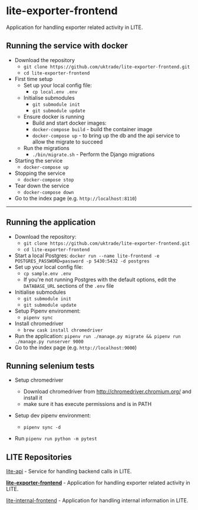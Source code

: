 # lite-exporter-frontend

Application for handling exporter related activity in LITE.


## Running the service with docker
* Download the repository
  * `git clone https://github.com/uktrade/lite-exporter-frontend.git`
  * `cd lite-exporter-frontend`
* First time setup
  * Set up your local config file:
    * `cp local.env .env`
  * Initialise submodules
    * `git submodule init`
    * `git submodule update`
  * Ensure docker is running
    * Build and start docker images:
    * `docker-compose build` - build the container image
    * `docker-compose up`  - to bring up the db and the api service to allow the migrate to succeed
  * Run the migrations
    * `./bin/migrate.sh` - Perform the Django migrations
* Starting the service
    * `docker-compose up`
* Stopping the service
    * `docker-compose stop`
* Tear down the service
    * `docker-compose down`
* Go to the index page (e.g. `http://localhost:8110`)
***

## Running the application

* Download the repository:
  * `git clone https://github.com/uktrade/lite-exporter-frontend.git`
  * `cd lite-exporter-frontend`
* Start a local Postgres: `docker run --name lite-frontend -e POSTGRES_PASSWORD=password -p 5430:5432 -d postgres`
* Set up your local config file:
  * `cp sample.env .env`
  * If you're not running Postgres with the default options, edit the `DATABASE_URL` sections of the `.env` file
* Initialise submodules
  * `git submodule init`
  * `git submodule update`
* Setup Pipenv environment:
  * `pipenv sync`
* Install chromedriver
  * `brew cask install chromedriver`
* Run the application: `pipenv run ./manage.py migrate && pipenv run ./manage.py runserver 9000`
* Go to the index page (e.g. `http://localhost:9000`)


## Running selenium tests

* Setup chromedriver
  * Download chromedriver from http://chromedriver.chromium.org/ and install it  
  * make sure it has execute permissions and is in PATH
  
* Setup dev pipenv environment:
  * `pipenv sync -d`
* Run `pipenv run python -m pytest`

## LITE Repositories

[lite-api](https://github.com/uktrade/lite-api) - Service for handling backend calls in LITE.

**[lite-exporter-frontend](https://github.com/uktrade/lite-exporter-frontend)** - Application for handling exporter related activity in LITE.

[lite-internal-frontend](https://github.com/uktrade/lite-internal-frontend) - Application for handling internal information in LITE.
